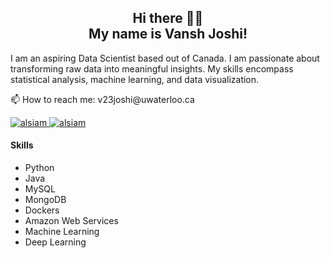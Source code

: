 <h2 align="center">
    Hi there 👋🤩 <br/>
    My name is Vansh Joshi!
</h2>

I am an aspiring Data Scientist based out of Canada. I am passionate about transforming raw data into meaningful insights. My skills encompass statistical analysis, machine learning, and data visualization.

<p>
    📫 How to reach me: v23joshi@uwaterloo.ca
</p>
<p>
        <a href="https://vanshjoshi612.wixsite.com/portfolio" target="blank">
          <img src="https://img.shields.io/badge/Website-DC143C?style=for-the-badge&logo=medium&logoColor=white" alt="alsiam" />
        </a>
        <a href="https://www.linkedin.com/in/vansh-joshi-61b495179/" target="_blank">
          <img src="https://img.shields.io/badge/LinkedIn-0077B5?style=for-the-badge&logo=linkedin&logoColor=white" alt="alsiam"/>
        </a>
</p>

<p>
    <h4> Skills </h4>
    <ul>
        <li>Python</li>
        <li>Java</li>
        <li>MySQL</li>
        <li>MongoDB</li>
        <li>Dockers</li>
        <li>Amazon Web Services</li>
        <li>Machine Learning</li>
        <li>Deep Learning</li>
    </ul>
</p>
